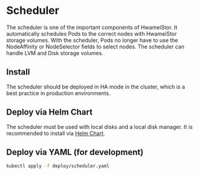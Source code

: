 # Scheduler

The scheduler is one of the important components of HwameiStor. It automatically schedules Pods to the correct nodes with HwameiStor storage volumes. With the scheduler, Pods no longer have to use the NodeAffinity or NodeSelector fields to select nodes. The scheduler can handle LVM and Disk storage volumes.

## Install

The scheduler should be deployed in HA mode in the cluster, which is a best practice in production environments.

## Deploy via Helm Chart

The scheduler must be used with local disks and a local disk manager. It is recommended to install via [Helm Chart](../install/deploy-helm.md).

## Deploy via YAML (for development)

```bash
kubectl apply -f deploy/scheduler.yaml
```
